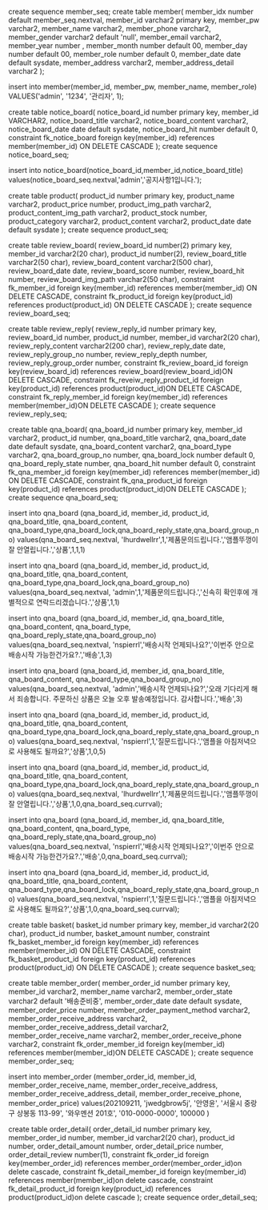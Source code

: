 create sequence member_seq;
create table member(
	member_idx number default member_seq.nextval,
    member_id varchar2 primary key,
    member_pw varchar2,
    member_name varchar2,
    member_phone varchar2,
    member_gender varchar2 default 'null',
    member_email varchar2,
    member_year number ,
    member_month number default 00,
    member_day number default 00,
    member_role number default 0,
    member_date date default sysdate,
    member_address varchar2,
    member_address_detail varchar2
);

insert into member(member_id, member_pw, member_name, member_role) VALUES('admin', '1234', '관리자', 1);

create table notice_board(
    notice_board_id number primary key,
    member_id VARCHAR2,
    notice_board_title varchar2,
    notice_board_content varchar2,
    notice_board_date date default sysdate,
    notice_board_hit number default 0,
    constraint fk_notice_board foreign key(member_id)
    references member(member_id) ON DELETE CASCADE 
);
create sequence notice_board_seq;

insert into notice_board(notice_board_id,member_id,notice_board_title)
values(notice_board_seq.nextval,'admin','공지사항1입니다.');

create table product(
    product_id number primary key,
    product_name varchar2,
    product_price number,
    product_img_path varchar2,
    product_content_img_path varchar2,
    product_stock number,
    product_category varchar2,
    product_content varchar2,
    product_date date default sysdate
);
create sequence product_seq;

create table review_board(
    review_board_id number(2) primary key,
    member_id varchar2(20 char), 
    product_id number(2),
    review_board_title varchar2(50 char),
    review_board_content varchar2(500 char),
    review_board_date date,
    review_board_score number,
    review_board_hit number,
    review_board_img_path varchar2(50 char),
    constraint fk_member_id foreign key(member_id) 
    references member(member_id) ON DELETE CASCADE,
    constraint fk_product_id foreign key(product_id) 
    references product(product_id) ON DELETE CASCADE
);
create sequence review_board_seq;

create table review_reply(
    review_reply_id number primary key,
    review_board_id number,
    product_id number,
    member_id varchar2(20 char),
    review_reply_content varchar2(200 char),
    review_reply_date date,
    review_reply_group_no number,
    review_reply_depth number,
    review_reply_group_order number,
    constraint fk_review_board_id foreign key(review_board_id)
    references review_board(review_board_id)ON DELETE CASCADE,
    constraint fk_reveiw_reply_product_id foreign key(product_id)
    references product(product_id)ON DELETE CASCADE,
    constraint fk_reply_member_id foreign key(member_id)
    references member(member_id)ON DELETE CASCADE
);
create sequence review_reply_seq;

create table qna_board(
    qna_board_id number primary key,
    member_id varchar2,
    product_id number,
    qna_board_title varchar2,
    qna_board_date date default sysdate,
    qna_board_content varchar2,
    qna_board_type varchar2,
    qna_board_group_no number,
    qna_board_lock number default 0,
    qna_board_reply_state number,
    qna_board_hit number default 0,
    constraint fk_qna_member_id foreign key(member_id)
    references member(member_id) ON DELETE CASCADE,
    constraint fk_qna_product_id foreign key(product_id)
    references product(product_id)ON DELETE CASCADE
);
create sequence qna_board_seq;

insert into qna_board (qna_board_id, member_id, product_id, qna_board_title, qna_board_content, qna_board_type,qna_board_lock,qna_board_reply_state,qna_board_group_no) values(qna_board_seq.nextval, 'lhurdwellrr',1,'제품문의드립니다.','앰플뚜껑이 잘 안열립니다.','상품',1,1,1)

insert into qna_board (qna_board_id, member_id, product_id, qna_board_title, qna_board_content, qna_board_type,qna_board_lock,qna_board_group_no) values(qna_board_seq.nextval, 'admin',1,'제품문의드립니다.','신속히 확인후에 개별적으로 연락드리겠습니다.','상품',1,1)

insert into qna_board (qna_board_id, member_id, qna_board_title, qna_board_content, qna_board_type, qna_board_reply_state,qna_board_group_no) values(qna_board_seq.nextval, 'nspierrl','배송시작 언제되나요?','이번주 안으로 배송시작 가능한건가요?.','배송',1,3)

insert into qna_board (qna_board_id, member_id, qna_board_title, qna_board_content, qna_board_type,qna_board_group_no) values(qna_board_seq.nextval, 'admin','배송시작 언제되나요?','오래 기다리게 해서 죄송합니다. 주문하신 상품은 오늘 오후 발송예정입니다. 감사합니다.','배송',3)

insert into qna_board (qna_board_id, member_id, product_id, qna_board_title, qna_board_content, qna_board_type,qna_board_lock,qna_board_reply_state,qna_board_group_no) values(qna_board_seq.nextval, 'nspierrl',1,'질문드립니다.','앰플을 아침저녁으로 사용해도 될까요?','상품',1,0,5)

insert into qna_board (qna_board_id, member_id, product_id, qna_board_title, qna_board_content, qna_board_type,qna_board_lock,qna_board_reply_state,qna_board_group_no) values(qna_board_seq.nextval, 'lhurdwellrr',1,'제품문의드립니다.','앰플뚜껑이 잘 안열립니다.','상품',1,0,qna_board_seq.currval);


insert into qna_board (qna_board_id, member_id, qna_board_title, qna_board_content, qna_board_type, qna_board_reply_state,qna_board_group_no) values(qna_board_seq.nextval, 'nspierrl','배송시작 언제되나요?','이번주 안으로 배송시작 가능한건가요?.','배송',0,qna_board_seq.currval);

insert into qna_board (qna_board_id, member_id, product_id, qna_board_title, qna_board_content, qna_board_type,qna_board_lock,qna_board_reply_state,qna_board_group_no) values(qna_board_seq.nextval, 'nspierrl',1,'질문드립니다.','앰플을 아침저녁으로 사용해도 될까요?','상품',1,0,qna_board_seq.currval);

create table basket(
    basket_id number primary key,
    member_id varchar2(20 char),
    product_id number,
    basket_amount number,
    constraint fk_basket_member_id foreign key(member_id)
    references member(member_id) ON DELETE CASCADE,
    constraint fk_basket_product_id foreign key(product_id)
    references product(product_id) ON DELETE CASCADE
);
create sequence basket_seq;

create table member_order(
    member_order_id number primary key,
    member_id varchar2,
    member_name varchar2,
    member_order_state varchar2 default '배송준비중',
    member_order_date date default sysdate,
    member_order_price number,
    member_order_payment_method varchar2,
    member_order_receive_address varchar2,
    member_order_receive_address_detail varchar2,
    member_order_receive_name varchar2,
    member_order_receive_phone varchar2,
    constraint fk_order_member_id foreign key(member_id)
    references member(member_id)ON DELETE CASCADE
);
create sequence member_order_seq;

insert into member_order (member_order_id,  member_id, member_order_receive_name,  member_order_receive_address,   member_order_receive_address_detail, member_order_receive_phone, member_order_price) values(202109211, 'jwedgbrow5j', '안영윤', '서울시 중랑구 상봉동 113-99', '와우멘션 201호', '010-0000-0000', 100000  )

create table order_detail(
    order_detail_id number primary key,
    member_order_id number,
    member_id varchar2(20 char),
    product_id number,
    order_detail_amount number,
    order_detail_price number,
    order_detail_review number(1),
    constraint fk_order_id foreign key(member_order_id)
    references member_order(member_order_id)on delete cascade,
    constraint fk_detail_member_id foreign key(member_id)
    references member(member_id)on delete cascade,
    constraint fk_detail_product_id foreign key(product_id)
    references product(product_id)on delete cascade
);
create sequence order_detail_seq;

